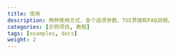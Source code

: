 ```yaml
---
title: 使用
description: 两种使用方式、各个选项参数、TUI界面和FAQ说明。
categories: [示例项目, 教程]
tags: [examples, docs]
weight: 2
---
```


